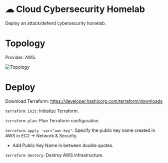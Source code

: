 # ☁ Cloud Cybersecurity Homelab
Deploy an attack/defend cybersecurity homelab.

# Topology 
Provider: AWS.



![Topology](https://github.com/collinsmc23/cloud-cybersecurity-homelab/blob/main/images/Cloud-hosted%20Cybersecurity%20Homelab.png)




# Deploy 

Download Terraform: https://developer.hashicorp.com/terraform/downloads 

`terraform init`: Initialize Terraform.

`terraform plan`: Plan Terraform configuration.

`terraform apply -var="aws-key"`: Specify the public key name created in AWS in EC2 -> Network & Security.
- Add Public Key Name in between double quotes.

`terraform destory`: Destroy AWS infrastructure.
